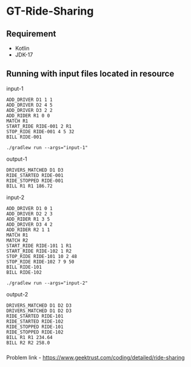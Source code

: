 # GT-Ride-Sharing

## Requirement 

- Kotlin
- JDK-17

## Running with input files located in resource

input-1

```
ADD_DRIVER D1 1 1
ADD_DRIVER D2 4 5
ADD_DRIVER D3 2 2
ADD_RIDER R1 0 0
MATCH R1
START_RIDE RIDE-001 2 R1
STOP_RIDE RIDE-001 4 5 32
BILL RIDE-001
```

```
./gradlew run --args="input-1"
```

output-1
```
DRIVERS_MATCHED D1 D3
RIDE_STARTED RIDE-001
RIDE_STOPPED RIDE-001
BILL R1 R1 186.72
```

input-2

```
ADD_DRIVER D1 0 1
ADD_DRIVER D2 2 3
ADD_RIDER R1 3 5
ADD_DRIVER D3 4 2
ADD_RIDER R2 1 1
MATCH R1
MATCH R2
START_RIDE RIDE-101 1 R1
START_RIDE RIDE-102 1 R2
STOP_RIDE RIDE-101 10 2 48
STOP_RIDE RIDE-102 7 9 50
BILL RIDE-101
BILL RIDE-102
```

```
./gradlew run --args="input-2"
```

output-2

```
DRIVERS_MATCHED D1 D2 D3
DRIVERS_MATCHED D1 D2 D3
RIDE_STARTED RIDE-101
RIDE_STARTED RIDE-102
RIDE_STOPPED RIDE-101
RIDE_STOPPED RIDE-102
BILL R1 R1 234.64
BILL R2 R2 258.0
```

###
Problem link - https://www.geektrust.com/coding/detailed/ride-sharing
